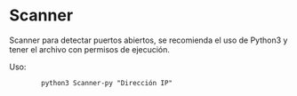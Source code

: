 # Scanner

Scanner para detectar puertos abiertos, se recomienda el uso de Python3 y tener el archivo con permisos de ejecución.

Uso:

            python3 Scanner-py "Dirección IP"

